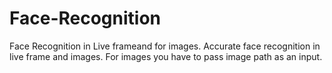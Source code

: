 # Face-Recognition
Face Recognition in Live frameand for images.
Accurate face recognition in live frame and images.
For images you have to pass image path as an input.
